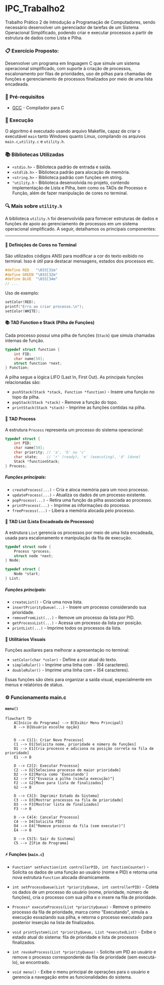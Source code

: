 # IPC_Trabalho2
Trabalho Prático 2 de Introdução a Programação de Computadores, sendo necessário desenvolver um gerenciador de tarefas de um Sistema Operacional Simplificado, podendo criar e executar processos a partir de estrutura de dados como Lista e Pilha.

### :clipboard: Exercício Proposto:
Desenvolver um programa em linguagem C que simule um sistema operacional simplificado, com suporte à
criação de processos, escalonamento por filas de prioridades, uso de pilhas para chamadas de funções e gerenciamento de processos finalizados por meio de uma lista encadeada.

### :wrench: Pré-requisitos
* [GCC](https://gcc.gnu.org/ "GCC (GNU Compiler Collection)") - Compilador para C

### :rocket: Execução
O algoritmo é executado usando arquivo Makefile, capaz de criar o executável ```main``` tanto Windows quanto Linux, compilando os arquivos ```main.c```,```utility.c``` e ```utility.h```.

### :books: Bibliotecas Utilizadas
* ```<stdio.h>``` - Biblioteca padrão de entrada e saída.
* ```<stdlib.h>``` - Biblioteca padrão para alocação de memória.
* ```<string.h>``` - Biblioteca padrão com funções em string.
* ```"utility.h``` - Biblioteca desenvolvida no projeto, contendo implementação de Lista e Pilha, bem como os TADs de Processo e Função, além de fazer manipulação de cores no terminal.

### :mag: Mais sobre `utility.h`

A biblioteca `utility.h` foi desenvolvida para fornecer estruturas de dados e funções de apoio ao gerenciamento de processos em um sistema operacional simplificado. A seguir, detalhamos os principais componentes:

---

#### :art: Definições de Cores no Terminal

São utilizados códigos ANSI para modificar a cor do texto exibido no terminal. Isso é útil para destacar mensagens, estados dos processos etc.

```c
#define RED   "\033[31m"
#define GREEN "\033[32m"
#define BLUE  "\033[34m"
// ...
```
Uso de exemplo:
```c
setColor(RED);
printf("Erro ao criar processo.\n");
setColor(WHITE);
```
#### :books: TAD Function e Stack (Pilha de Funções)
Cada processo possui uma pilha de funções (```Stack```) que simula chamadas internas de função.
```c
typedef struct function {
    int FID;
    char name[50];
    struct function *next;
} Function;
```
A pilha segue a lógica LIFO (Last In, First Out). As principais funções relacionadas são:
* ```pushStack(Stack *stack, Function *function)``` - Insere uma função no topo da pilha.
* ```popStack(Stack *stack)``` - Remove a função do topo.
* ```printStack(Stack *stack)``` - Imprime as funções contidas na pilha.

#### :mechanical_arm: TAD Process
A estrutura ```Process``` representa um processo do sistema operacional:
```c
typedef struct {
    int PID;
    char name[50];
    char priority; // 'a', 'b' ou 'c'
    char state;    // 'r' (ready), 'e' (executing), 'd' (done)
    Stack *functionStack;
} Process;
```
##### Funções principais:
* ```createProcess(...)``` - Cria e aloca memória para um novo processo.
* ```updateProcess(...)``` - Atualiza os dados de um processo existente.
* ```popProcess(...)``` - Retira uma função da pilha associada ao processo.
* ```printProcess(...)``` - Imprime as informações do processo.
* ```freeProcess(...)``` - Libera a memória alocada pelo processo.

#### :file_folder: TAD List (Lista Encadeada de Processos)
A estrutura ```List``` gerencia os processos por meio de uma lista encadeada, usada para escalonamento e manipulação da fila de execução.
```c
typedef struct node {
    Process *process;
    struct node *next;
} Node;

typedef struct {
    Node *start;
} List;
```
##### Funções principais:
* ```createList()``` - Cria uma nova lista.
* ```insertPriorityQueue(...)``` - Insere um processo considerando sua prioridade.
* ```removeFromList(...)``` - Remove um processo da lista por PID.
* ```getProcessList(...)``` - Acessa um processo da lista por posição.
* ```printList(...)``` - Imprime todos os processos da lista.
#### :triangular_ruler: Utilitários Visuais
Funções auxiliares para melhorar a apresentação no terminal:
* ```setColor(char *color)``` - Define a cor atual do texto.
* ```simpleRuler()``` - Imprime uma linha com ```-``` (64 caracteres).
* ```doubleRuler()``` - Imprime uma linha com ```=``` (64 caracteres).

Essas funções são úteis para organizar a saída visual, especialmente em menus e relatórios de status.



### :gear: Funcionamento main.c
#### `menu()`
``` mermaid
flowchart TD
    A[Início do Programa] --> B[Exibir Menu Principal]
    B --> D{Usuário escolhe opção}

    
    D --> C1[1: Criar Novo Processo]
    C1 --> D1[Solicita nome, prioridade e número de funções]
    D1 --> E1[Cria processo e adiciona na posição correta na fila de prioridade]
    E1 --> B

    D --> C2[2: Executar Processo]
    C2 --> D2[Seleciona processo de maior prioridade]
    D2 --> E2[Marca como 'Executando']
    E2 --> F2["Esvazia a pilha (simula execução)"]
    F2 --> G2[Move para lista de finalizados]
    G2 --> B

    D --> C3[3: Imprimir Estado do Sistema]
    C3 --> D3[Mostrar processos na fila de prioridade]
    D3 --> F3[Mostrar lista de finalizados]
    F3 --> B

    D --> C4[4: Cancelar Processo]
    C4 --> D4[Solicita PID]
    D4 --> E4["Remove processo da fila (sem executar)"]
    E4 --> B

    D --> C5[5: Sair do Sistema]
    C5 --> Z[Fim do Programa]
```

#### :zap: Funções (`main.c`)
* ```Function* setFunction(int controllerPID, int functionCounter)``` - Solicita os dados de uma função ao usuário (nome e PID) e retorna uma nova estrutura `Function` alocada dinamicamente.

* ```int setProcessQueue(List *priorityQueue, int controllerPID)``` - Coleta os dados de um processo do usuário (nome, prioridade, número de funções), cria o processo com sua pilha e o insere na fila de prioridade.
* ```Process* executeProcess(List *priorityQueue)``` - Remove o primeiro processo da fila de prioridade, marca como "Executando", simula a execução esvaziando sua pilha, e retorna o processo executado para posterior inserção na lista de finalizados.

* ```void printSystem(List *priorityQueue, List *executedList)``` - Exibe o estado atual do sistema: fila de prioridade e lista de processos finalizados.

* ```int revokeProcess(List *priorityQueue)``` - Solicita um PID ao usuário e remove o processo correspondente da fila de prioridade (sem executá-lo), se encontrado.

* ```void menu()``` - Exibe o menu principal de operações para o usuário e gerencia a navegação entre as funcionalidades do sistema.